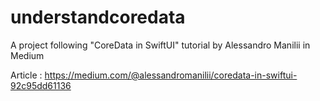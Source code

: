 # understandcoredata
A project following "CoreData in SwiftUI" tutorial by Alessandro Manilii in Medium

Article : https://medium.com/@alessandromanilii/coredata-in-swiftui-92c95dd61136
